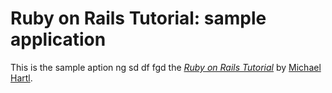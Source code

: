 # Ruby on Rails Tutorial: sample application

This is the sample aption ng sd  df fgd
the [*Ruby on Rails Tutorial*](http://railstutorial.org/)
by [Michael Hartl](http://michaelhartl.com/).
